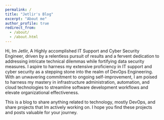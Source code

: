 ```yaml
---
permalink: /
title: "Jetlir's Blog"
excerpt: "About me"
author_profile: true
redirect_from: 
  - /about/
  - /about.html
---
```


Hi, Im Jetlir,
A Highly accomplished IT Support and Cyber Security Engineer, driven by a relentless 
pursuit of results and a fervent dedication to addressing intricate technical dilemmas 
while fortifying data security measures. I aspire to harness my extensive proficiency in 
IT support and cyber security as a stepping stone into the realm of DevOps  Engineering. 
With an unwavering commitment to ongoing self-improvement, I am poised to harness 
my mastery in infrastructure administration, automation, and cloud technologies to 
streamline software development workflows and elevate organizational effectiveness.

This is a blog to share anything related to technology, mostly DevOps, and share projects that Im actively working on. I hope you find these projects and posts valuable for your journey. 
